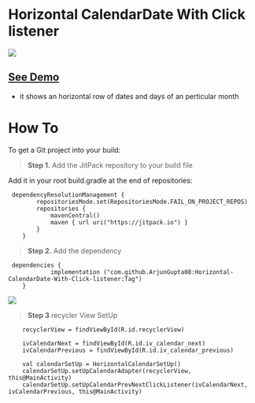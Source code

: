 # Horizontal CalendarDate With Click listener

[![](https://jitpack.io/v/ArjunGupta08/Horizontal-CalendarDate-With-Click-listener.svg)](https://jitpack.io/#ArjunGupta08/Horizontal-CalendarDate-With-Click-listener)

## [See Demo](https://youtube.com/shorts/YQ8cCuMc9JY?feature=share)

- it shows an horizontal row of dates and days of an perticular month

# How To

To get a Git project into your build:

> **Step 1.** Add the JitPack repository to your build file

Add it in your root build.gradle at the end of repositories:

     dependencyResolutionManagement {
    		repositoriesMode.set(RepositoriesMode.FAIL_ON_PROJECT_REPOS)
    		repositories {
    			mavenCentral()
    			maven { url uri("https://jitpack.io") }
    		}
    	}

> **Step 2.** Add the dependency

     dependencies {
    	        implementation ("com.github.ArjunGupta08:Horizontal-CalendarDate-With-Click-listener:Tag")
    	}

[![](https://jitpack.io/v/ArjunGupta08/Horizontal-CalendarDate-With-Click-listener.svg)](https://jitpack.io/#ArjunGupta08/Horizontal-CalendarDate-With-Click-listener)

> **Step 3** recycler View SetUp

        recyclerView = findViewById(R.id.recyclerView)
        
        ivCalendarNext = findViewById(R.id.iv_calendar_next)
        ivCalendarPrevious = findViewById(R.id.iv_calendar_previous)

        val calendarSetUp = HorizontalCalendarSetUp()
        calendarSetUp.setUpCalendarAdapter(recyclerView, this@MainActivity)
        calendarSetUp.setUpCalendarPrevNextClickListener(ivCalendarNext, ivCalendarPrevious, this@MainActivity)


